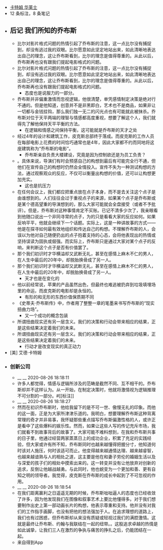 - [卡特姆 华莱士](https://www.amazon.cn/s/ref=as_li_ss_tl?_encoding=UTF8&camp=536&creative=3132&field-keywords=%E5%88%9B%E6%96%B0%E5%85%AC%E5%8F%B8%EF%BC%9A%E7%9A%AE%E5%85%8B%E6%96%AF%E7%9A%84%E5%90%AF%E7%A4%BA&linkCode=ur2&tag=llll1-23&url=search-alias%3Dbooks)
- 12 条标注，8 条笔记
- ## 后记 我们所知的乔布斯
    - 比尔对影片格式问题的热情引起了乔布斯的注意，这一点比尔没有捕捉到，却没有逃过我的双眼。比尔愿意如此坚定地站出来，如此清晰地表达出自己的理念，这让乔布斯看到，比尔的理念是值得尊重的。从此以后，乔布斯再也没有跟我们提起电影格式的问题。
    - 比尔对影片格式问题的热情引起了乔布斯的注意，这一点比尔没有捕捉到，却没有逃过我的双眼。比尔愿意如此坚定地站出来，如此清晰地表达出自己的理念，这让乔布斯看到，比尔的理念是值得尊重的。从此以后，乔布斯再也没有跟我们提起电影格式的问题。
        - 态度也是说服力的一部分。
    - 乔布斯并非偏重激情而忽视逻辑，他很清楚，单凭感情制定决策是绝对行不通的。但是他知道，创意并不是非黑即白，艺术也不是商品，如果非让一切都与金钱挂钩，那么我们独一无二的闪光点也有可能就此被抹杀。乔布斯对位于天平两端的理智与情感都高度重视，想要了解这个人，我们就得先了解他保持天平平衡的方法。
        - 在逻辑和情感之间保持平衡，这可能就是乔布斯的天才之处
    - 经过4年的设计和建筑工作，皮克斯总部终于落成。而皮克斯的工作人员在每部电影上花费的时间恰巧通常也是4年，因此大家都不约而同地将这座建筑称为“乔布斯的电影”。
        - 乔布斯亲自负责大楼建设，究竟是因为控制欲还是为员工负责？
    - 。具体来说，导演们有时会预感自己的构想到最后有可能完全行不通，但他们在宣传自己的构想时仍然会全情投入。宣传不失为一种测试构想的方法，通过观察观众的反应，不仅可以衡量出构想的价值，还可以让构想更加充实。
        - 这也是抗压力
    - 在任何会议上，我们都应把重点放在点子本身，而不是去关注这个点子是由谁想到的。人们往往会过于重视点子的来源，如果某个点子是乔布斯或是某个德高望重的导演想到的，那么大家可能就会全盘接受（或者不予批评）。但是，乔布斯对这种事情肯定不买账。已记不清多少次了，我亲眼看到他随口说出一个非同寻常的点子，为的只是看看大家的反应如何。如果反响平平，他就会继续下一个话题。实际上，这是一种讲故事的方式——他是在探寻如何最有效地组织和传达自己的构想。不理解乔布斯的人，会误以为他对自己随便扔出的点子抱着支持的心态，会将他表现出的热情或坚持误读为固执或倔强。而实际上，乔布斯只是通过大家对某个点子的反响，来判断这个点子是否有价值罢了。
    - 那个我们初识时才华横溢却又武断无礼，甚至在感情上麻木不仁的男人，在人生中最后的20年中，却脱胎换骨成了另一人。
    - 那个我们初识时才华横溢却又武断无礼，甚至在感情上麻木不仁的男人，在人生中最后的20年中，却脱胎换骨成了另一人。
        - 天才也是在变化的
    - 他以前经常说，苹果的产品虽然出色，但最终也难逃被扔弃到垃圾填埋场里的命运，而皮克斯的电影却是永恒的。
        - 有形的和无形的东西价值保质期不同
    - 《史蒂夫·乔布斯传》中，作者用了整整一章的笔墨来书写乔布斯的“现实扭曲力场”。
        - 又一个成功的概念包装
    - 所谓扭曲现实还有另一层含义。我们的决策和行动会带来相应的结果，正是这些结果决定着我们的未来。
    - 所谓扭曲现实还有另一层含义。我们的决策和行动会带来相应的结果，正是这些结果决定着我们的未来。
        - 行动才是改变现实的真正动力
- [美] 艾德·卡特姆
- ### 创新公司
    - __ __ 2020-08-26 18:18:11
    - 许多人都觉得，情感与逻辑所涉及的范畴是截然不同、互不相干的。乔布斯却并不这样认为。从一开始，在制定决策时，他就将激情视为逻辑推理不可分割的一部分。#[[标注]]
    - __ __ 2020-08-26 18:18:27
    - 然而在初识乔布斯时，他给我留下的是不可一世、傲慢无礼的印象。而他的这一面，正是为大家所津津乐道的。我明白，想要理解乔布斯这种背离常理的奇才并非易事，我怀疑那些重点描写乔布斯偏激性格的人，或许正是看中了这些爆料的娱乐性。然而，如果让这些人写的传记充斥市场，我们就看不到故事背后的故事了。大家可能不难料想到，在我和乔布斯共事的日子里，他通过经营两家蒸蒸日上的成功企业，积累了充足的实践经验，但大家或许有所不知，乔布斯同时也越来越懂得把握分寸，他知道何时该对人施压，何时该适可而止。他变得越来越通情达理、越来越睿智，也越来越谙熟与人的相处之道，这主要是他在和妻子劳伦的婚姻生活以及与深爱的孩子们的相处中摸索出来的。这一转变并没有让他放弃对创新的追求，反倒让他越战越勇。与此同时，他也蜕变为一个更加和善、更有自知之明的领导者。我觉得，皮克斯在乔布斯的成长中起到了不可忽视的作用。
    - __ __ 2020-08-26 18:18:54
    - 在我们距离赢利之日遥遥无期的时候，乔布斯咄咄逼人的态度也已经收敛了许多，因为他发现我们在图像和叙事艺术上要比他懂得多。对于我们想要制作出史上第一部动画长片的构想，他表示尊重和支持。他并没有对我们的工作指手画脚，也没有把他的想法强加于人。在追求理想的道路上，我们也有过困惑，但乔布斯却从来没有质疑或轻视过我们的满腔激情。这就是最终让乔布斯、约翰与我联结在一起的纽带。。这股追求卓越的热情是如此诚挚，让我们三人在激烈的争执与痛苦的挣扎之后，仍能团结在一起。
    - 来自得到App
